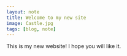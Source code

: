 ```yaml
---
layout: note
title: Welcome to my new site
image: Castle.jpg
tags: [blog, note]
---
```


This is my new website! I hope you will like it.

